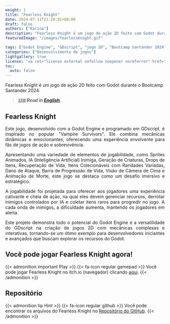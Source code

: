 ```yaml
---
weight: 1
title: "Fearless Knight"
date: 2024-07-11T21:29:01+08:00
draft: false
authors: ["Karina"]
description: "Fearless Knight é um jogo de ação 2D feito com Godot durante o Bootcamp Santander 2024."
featuredImage: "/images/fearlessKnight.gif"

tags: ["Godot Engine", "GDscript", "jogo 2D", "Bootcamp Santander 2024", "jogo de ação"]
categories: ["Desenvolvimento de jogos"]
lightgallery: true
license: '<a rel="license external nofollow noopener noreferrer" href="https://creativecommons.org/licenses/by-nc/4.0/" target="_blank">CC BY-NC 4.0</a>'
toc:
  auto: false
---
```


Fearless Knight é um jogo de ação 2D feito com Godot durante o Bootcamp Santander 2024.

<!--more-->

> ***🇺🇸 Read in [English](http://karinagante.github.io/fearless-knight/).***

## Fearless Knight

<p align="justify">Este jogo, desenvolvido com a Godot Engine e programado em GDscript, é inspirado no popular "Vampire Survivors". Ele combina mecânicas dinâmicas e emocionantes, oferecendo uma experiência envolvente para fãs de jogos de ação e sobrevivência.</p>

<p align="justify">Apresentando uma variedade de elementos de jogabilidade, como Sprites Animados, IA (Inteligência Artificial) Inimiga, Geração de Criaturas, Drops de Itens, Recuperação de Vida, Itens Colecionáveis ​​com Raridades Variadas, Dano de Ataque, Barra de Progressão de Vida, Visão de Câmera de Cima e Animação de Morte, este jogo se destaca como um desafio imersivo e estratégico.</p>

<p align="justify">A jogabilidade foi projetada para oferecer aos jogadores uma experiência cativante e cheia de ação, na qual eles devem gerenciar recursos, derrotar inimigos controlados por IA e coletar itens raros para progredir no jogo. A cada onda de inimigos, a dificuldade aumenta, mantendo os jogadores em alerta.</p>

<p align="justify">Este projeto demonstra todo o potencial do Godot Engine e a versatilidade do GDscript na criação de jogos 2D com mecânicas complexas e interativas, tornando-se um ótimo exemplo para desenvolvedores iniciantes e avançados que buscam explorar os recursos do Godot.</p>

## Você pode jogar Fearless Knight agora!

{{< admonition important Play >}}
{{< fa-icon regular gamepad >}}
Você pode jogar Fearless Knight no itch.io (navegador) clicando [aqui](https://nookaa.itch.io/fearless-knight).
{{< /admonition >}}

## Repositório

{{< admonition tip Hint >}}
{{< fa-icon regular github >}}
Você pode encontrar os arquivos do Fearless Knight no [Repositório do GitHub](https://github.com/KarinaGante/BootcampSantander).
{{< /admonition >}}
